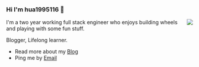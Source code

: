 ### Hi I'm hua1995116 👋


<img align="right" src="https://github-readme-stats.vercel.app/api?username=hua1995116&show_icons=true&icon_color=0366d6&text_color=24292e&bg_color=ffffff&hide_title=true" />

I'm a two year working full stack engineer who enjoys building wheels and playing with some fun stuff.

Blogger, Lifelong learner. 

- Read more about my [Blog](https://qiufeng.blue/)
- Ping me by [Email](mailto:qiufenghyf@gmail.com)
